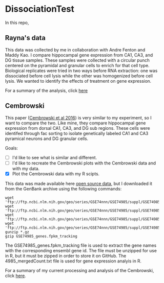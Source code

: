 # DissociationTest

In this repo, 

## Rayna's data
This data was collected by me in collaboration with Andre Fenton and Maddy Kao. I compare hippocampal gene expression from CA1, CA3, and DG tissue samples. These samples were collected with a circular punch centered on the pyramidal and granular cells to enrich for that cell type. Biological replicates were tried in two ways before RNA extraction: one was dissociated before cell lysis while the other was homogenized before cell lysis. We wanted to identify the effects of treatment on gene expression. 

For a summary of the analysis, click [here](bin/DissociationTest.md)


## Cembrowski



This paper ([Cembrowski et al 2016](https://elifesciences.org/content/5/e14997#fig1s3)) is very similar to my experiment, so I want to compare the two. Like mine, they compare hippocampal gene expression from dorsal CA1, CA3, and DG sub regions. These cells were identifed through fac sorting to isolate genetically labeled CA1 and CA3 pyramical neurons and DG granular cells. 

Goals:
- [ ] I'd like to see what is similar and different. 
- [ ] I'd like to recreate the Cembrowski plots with the Cembrowski data and with my data.
- [x]  Plot the Cembrowski data with my R scipts.

This data was made available here [open source data](https://www.janelia.org/lab/spruston-lab/resources/source-data-simulation-code-other-resources), but I downloaded it from the GenBank archive using the following commands: 

~~~~
wget 'ftp://ftp.ncbi.nlm.nih.gov/geo/series/GSE74nnn/GSE74985/suppl/GSE74985_gene_exp.diff.gz'
wget 'ftp://ftp.ncbi.nlm.nih.gov/geo/series/GSE74nnn/GSE74985/suppl/GSE74985_genes.fpkm_tracking.gz'
wget 'ftp://ftp.ncbi.nlm.nih.gov/geo/series/GSE74nnn/GSE74985/suppl/GSE74985_genes.read_group_tracking.txt.gz'
wget 'ftp://ftp.ncbi.nlm.nih.gov/geo/series/GSE74nnn/GSE74985/suppl/GSE74985_mergedCount.txt.gz'
gunzip *.gz
gzip GSE74985_genes.fpkm_tracking
~~~~

The GSE74985_genes.fpkm_tracking file is used to extract the gene names with the corresponding ensembl gene id. The file must be unzipped for use in R, but it must be zipped in order to store it on GitHub. The 4985_mergedCount.txt file is used for gene expression analyis in R.

For a summary of my current processing and analysis of the Cembrowski, click [here](bin/Cembrowski.md).
